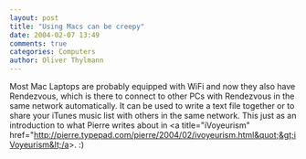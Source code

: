 ```yaml
---
layout: post
title: "Using Macs can be creepy"
date: 2004-02-07 13:49
comments: true
categories: Computers
author: Oliver Thylmann
---
```



Most Mac Laptops are probably equipped with WiFi and now they also have Rendezvous, which is there to connect to other PCs with Rendezvous in the same network automatically. It can be used to write a text file together or to share your iTunes music list with others in the same network. This just as an introduction to what Pierre writes about in &lt;a title=&quot;iVoyeurism&quot; href=&quot;http://pierre.typepad.com/pierre/2004/02/ivoyeurism.html&quot;&gt;iVoyeurism&lt;/a&gt;. :)


